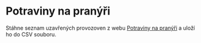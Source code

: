 # Potraviny na pranýři


Stáhne seznam uzavřených provozoven z webu [Potraviny na pranýři](https://www.potravinynapranyri.cz/) a uloží ho do CSV souboru.
